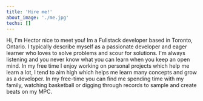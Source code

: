 ```yaml
---
title: 'Hire me!'
about_image: './me.jpg'
techs: []
---
```


Hi, I'm Hector nice to meet you! Im a Fullstack developer based in Toronto, Ontario. I typically describe myself as a passionate developer and eager learner who loves to solve problems and scour for solutions. I'm always listening and you never know what you can learn when you keep an open mind. In my free time I enjoy working on personal projects which help me learn a lot, I tend to aim high which helps me learn many concepts and grow as a developer. In my free-time you can find me spending time with my family, watching basketball or digging through records to sample and create beats on my MPC.
